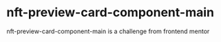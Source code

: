 # nft-preview-card-component-main
nft-preview-card-component-main is a challenge from frontend mentor
